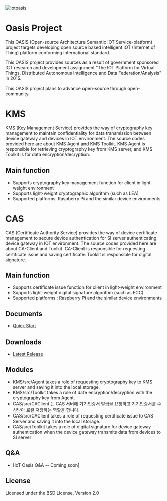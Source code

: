 ![iotoasis](https://github.com/iotoasis/SO/blob/master/logo_oasis_m.png)

# Oasis Project

This OASIS (Open-source Architecture Semantic IOT Service-platform) project targets developing open source based intelligent IOT (Internet of Thing) platform conforming international standard.

This OASIS project provides sources as a result of government sponsored ICT research and development assignment "The IOT Platform for Virtual Things, Distributed Autonomous Intelligence and Data Federation/Analysis" in 2015.

This OASIS project plans to advance open-source through open-community.

# KMS

KMS (Key Management Service) provides the way of cryptography key management to maintain confidentiality for  data transmission between device gateway and devices in IOT environment.
The source codes provided here are about KMS Agent and KMS Toolkit. KMS Agent is responsible for retrieving cryptography key from KMS server, and KMS Toolkit is for data encryption/decryption.

## Main function
- Supports cryptography key management function for client in light-weight environment
- Supports light-weight cryptographic algorithm (such as LEA)
- Supported platforms: Raspberry Pi and the similar device environments

# CAS

CAS (Certificate Authority Service) provides the way of device certificate management to secure device authentication for SI server authenticating device gateway in IOT environment.
The source codes provided here are about CA-Client and Toolkit. CA-Client is responsible for requesting certificate issue and saving certificate. Tooklit is responsible for digital signature.
 
## Main function
- Supports certificate issue function for client in light-weight environment
- Supports light-weight digital signature algorithm (such as ECC)
- Supported platforms : Raspberry Pi and the similar device environments

## Documents
- [Quick Start](./sec-doc/quick-start.md)

## Downloads
- [Latest Release](https://github.com/iotoasis/SEC/releases)

## Modules
- KMS/src/Agent takes a role of requesting cryptography key to KMS server and saving it into the local storage.
- KMS/src/Toolkit takes a role of date encryption/decryption with the cryptography key from Agent.
- CAS/src/CAClient 는 CAS 서버에 기기인증서 발급을 요청하고 기기인증서를 수신받아 로컬 저장하는 역할을 합니다. 
- CAS/src/CAClient takes a role of requesting certificate issue to CAS Server and saving it into the local storage.
- CAS/src/Toolkit takes a role of digital signature for device gateway authentication when the device gateway transmits data from devices to SI server

## Q&A
 - [IoT Oasis Q&A -- Coming soon]

## License
Licensed under the BSD License, Version 2.0




